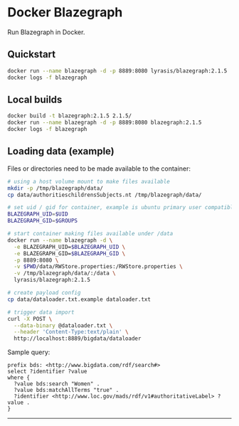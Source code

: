 # Docker Blazegraph

Run Blazegraph in Docker.

## Quickstart

```bash
docker run --name blazegraph -d -p 8889:8080 lyrasis/blazegraph:2.1.5
docker logs -f blazegraph
```

## Local builds

```bash
docker build -t blazegraph:2.1.5 2.1.5/
docker run --name blazegraph -d -p 8889:8080 blazegraph:2.1.5
docker logs -f blazegraph
```

## Loading data (example)

Files or directories need to be made available to the container:

```bash
# using a host volume mount to make files available
mkdir -p /tmp/blazegraph/data/
cp data/authoritieschildrensSubjects.nt /tmp/blazegraph/data/

# set uid / gid for container, example is ubuntu primary user compatible
BLAZEGRAPH_UID=$UID
BLAZEGRAPH_GID=$GROUPS

# start container making files available under /data
docker run --name blazegraph -d \
  -e BLAZEGRAPH_UID=$BLAZEGRAPH_UID \
  -e BLAZEGRAPH_GID=$BLAZEGRAPH_GID \
  -p 8889:8080 \
  -v $PWD/data/RWStore.properties:/RWStore.properties \
  -v /tmp/blazegraph/data/:/data \
  lyrasis/blazegraph:2.1.5

# create payload config
cp data/dataloader.txt.example dataloader.txt

# trigger data import
curl -X POST \
  --data-binary @dataloader.txt \
  --header 'Content-Type:text/plain' \
  http://localhost:8889/bigdata/dataloader
```

Sample query:

```sparql
prefix bds: <http://www.bigdata.com/rdf/search#>
select ?identifier ?value
where {
  ?value bds:search "Women" .
  ?value bds:matchAllTerms "true" .
  ?identifier <http://www.loc.gov/mads/rdf/v1#authoritativeLabel> ?value .
}
```

---
